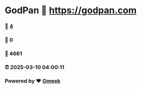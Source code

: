 # GodPan :link: https://godpan.com 
### :page_facing_up: [4](https://godpan.com/tag.html) 
### :speech_balloon: 0 
### :hibiscus: 4661 
### :alarm_clock: 2025-03-10 04:00:11 
### Powered by :heart: [Gmeek](https://github.com/Meekdai/Gmeek)
